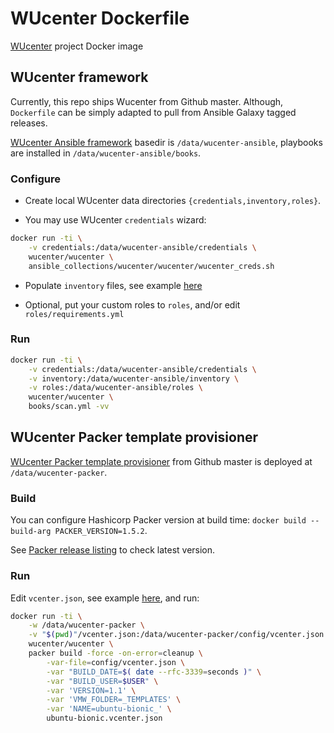 # WUcenter Dockerfile

[WUcenter](https://github.com/wucenter) project Docker image

## WUcenter framework

Currently, this repo ships Wucenter from Github master. Although, `Dockerfile` can be simply adapted to pull from Ansible Galaxy tagged releases.

[WUcenter Ansible framework](https://github.com/wucenter/wucenter-ansible) basedir is `/data/wucenter-ansible`, playbooks are installed in `/data/wucenter-ansible/books`.

### Configure

- Create local WUcenter data directories `{credentials,inventory,roles}`.

- You may use WUcenter `credentials` wizard:

``` bash
docker run -ti \
    -v credentials:/data/wucenter-ansible/credentials \
    wucenter/wucenter \
    ansible_collections/wucenter/wucenter/wucenter_creds.sh
```

- Populate `inventory` files, see example [here](https://github.com/wucenter/wucenter-ansible/tree/master/samples/inventory)

- Optional, put your custom roles to `roles`, and/or edit `roles/requirements.yml`

### Run

``` bash
docker run -ti \
    -v credentials:/data/wucenter-ansible/credentials \
    -v inventory:/data/wucenter-ansible/inventory \
    -v roles:/data/wucenter-ansible/roles \
    wucenter/wucenter \
    books/scan.yml -vv
```


## WUcenter Packer template provisioner

[WUcenter Packer template provisioner](https://github.com/wucenter/wucenter-packer) from Github master is deployed at `/data/wucenter-packer`.

### Build

You can configure Hashicorp Packer version at build time: `docker build --build-arg PACKER_VERSION=1.5.2`.

See [Packer release listing](https://releases.hashicorp.com/packer/) to check latest version.

### Run

Edit `vcenter.json`, see example [here](https://github.com/wucenter/wucenter-packer/blob/master/samples/vcenter.json), and run:

``` bash
docker run -ti \
    -w /data/wucenter-packer \
    -v "$(pwd)"/vcenter.json:/data/wucenter-packer/config/vcenter.json \
    wucenter/wucenter \
    packer build -force -on-error=cleanup \
        -var-file=config/vcenter.json \
        -var "BUILD_DATE=$( date --rfc-3339=seconds )" \
        -var "BUILD_USER=$USER" \
        -var 'VERSION=1.1' \
        -var 'VMW_FOLDER=_TEMPLATES' \
        -var 'NAME=ubuntu-bionic_' \
        ubuntu-bionic.vcenter.json
```
